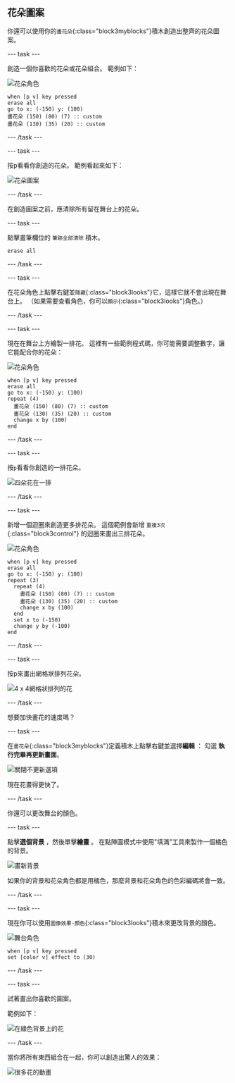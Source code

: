 ## 花朵圖案

你還可以使用你的`畫花朵`{:class="block3myblocks"}積木創造出整齊的花朵圖案。

--- task ---

創造一個你喜歡的花朵或花朵組合。 範例如下：

![花朵角色](images/flower-sprite.png)

```blocks3
when [p v] key pressed
erase all
go to x: (-150) y: (100)
畫花朵 (150) (80) (7) :: custom
畫花朵 (130) (35) (20) :: custom
```

--- /task ---

--- task ---

按<kbd>p</kbd>看看你創造的花朵。 範例看起來如下：

![花朵圖案](images/flower-for-pattern-example.png)

--- /task ---

在創造圖案之前，應清除所有留在舞台上的花朵。

--- task ---

點擊畫筆欄位的 `筆跡全部清除` 積木。

```blocks3
erase all
```

--- /task ---

--- task ---

在花朵角色上點擊右鍵並`隱藏`{:class="block3looks"}它，這樣它就不會出現在舞台上。 （如果需要查看角色，你可以`顯示`{:class="block3looks"}角色。）

--- /task ---

--- task ---

現在在舞台上方繪製一排花。 這裡有一些範例程式碼，你可能需要調整數字，讓它能配合你的花朵：

![花朵角色](images/flower-sprite.png)

```blocks3
when [p v] key pressed
erase all
go to x: (-150) y: (100)
repeat (4) 
  畫花朵 (150) (80) (7) :: custom
  畫花朵 (130) (35) (20) :: custom
  change x by (100)
end
```

--- /task ---

--- task ---

按`p`看看你創造的一排花朵。

![四朵花在一排](images/flower-pattern-row-example.png)

--- /task ---

--- task ---

新增一個迴圈來創造更多排花朵。 這個範例會新增 `重複3次`{:class="block3control"} 的迴圈來畫出三排花朵。

![花朵角色](images/flower-sprite.png)

```blocks3
when [p v] key pressed
erase all
go to x: (-150) y: (100)
repeat (3) 
  repeat (4) 
    畫花朵 (150) (80) (7) :: custom
    畫花朵 (130) (35) (20) :: custom
    change x by (100)
  end
  set x to (-150)
  change y by (-100)
end
```

--- /task ---

--- task ---

按<kbd>p</kbd>來畫出網格狀排列花朵。

![4 x 4網格狀排列的花](images/flower-pattern-rows-example.png)

--- /task ---

想要加快畫花的速度嗎？

--- task ---

在`畫花朵`{:class="block3myblocks"}定義積木上點擊右鍵並選擇**編輯** ： 勾選 **執行完畢再更新畫面**。

![關閉不更新選項](images/flower-no-refresh.png)

現在花畫得更快了。

--- /task ---

你還可以更改舞台的顏色。

--- task ---

點擊**選個背景** ，然後單擊**繪畫** 。 在點陣圖模式中使用"填滿"工具來製作一個橘色的背景。

![畫新背景](images/flower-orange-backdrop.png)

如果你的背景和花朵角色都是用橘色，那麼背景和花朵角色的色彩編碼將會一致。

--- /task ---

--- task ---

現在你可以使用`圖像效果-顏色`{:class="block3looks"}積木來更改背景的顏色。

![舞台角色](images/stage-sprite.png)

```blocks3
when [p v] key pressed
set [color v] effect to (30)
```

--- /task ---

--- task ---

試著畫出你喜歡的圖案。

範例如下：

![在綠色背景上的花](images/flower-pattern-background.png)

--- /task ---

當你將所有東西組合在一起，你可以創造出驚人的效果：

![很多花的動畫](images/flower-gen-example.gif)